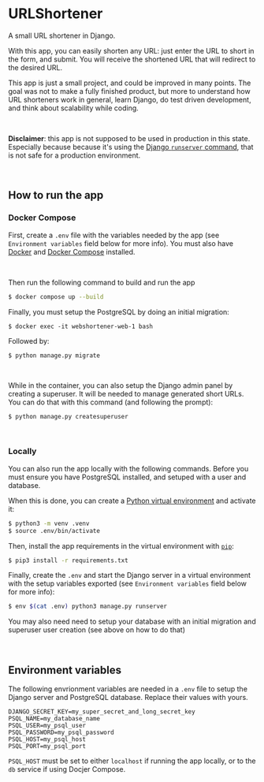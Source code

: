 # URLShortener
A small URL shortener in Django.

With this app, you can easily shorten any URL: just enter the URL to short in the form, and submit. You will receive the shortened URL that will redirect to the desired URL.

This app is just a small project, and could be improved in many points. The goal was not to make a fully finished product, but more to understand how URL shorteners work in general, learn Django, do test driven development, and think about scalability while coding.

<br/>

**Disclaimer**: this app is not supposed to be used in production in this state. Especially because because it's using the [Django `runserver` command](https://docs.djangoproject.com/en/4.0/ref/django-admin/#runserver), that is not safe for a production environment.

<br/>

## How to run the app

### Docker Compose
First, create a `.env` file with the variables needed by the app (see `Environment variables` field below for more info). You must also have [Docker](https://docs.docker.com/engine/) and [Docker Compose](https://docs.docker.com/compose/) installed.

<br/>

Then run the following command to build and run the app
``` bash
$ docker compose up --build
```

Finally, you must setup the PostgreSQL by doing an initial migration:
```
$ docker exec -it webshortener-web-1 bash
```
Followed by:
```
$ python manage.py migrate
```
<br/>

While in the container, you can also setup the Django admin panel by creating a superuser. It will be needed to manage generated short URLs. You can do that with this command (and following the prompt):
```
$ python manage.py createsuperuser
```

<br/>

### Locally
You can also run the app locally with the following commands. Before you must ensure you have PostgreSQL installed, and setuped with a user and database.

When this is done, you can create a [Python virtual environment](https://docs.python.org/3/library/venv.html) and activate it:
``` bash
$ python3 -m venv .venv
$ source .env/bin/activate
```

Then, install the app requirements in the virtual environment with [`pip`](https://pypi.org/project/pip):
``` bash
$ pip3 install -r requirements.txt
```

Finally, create the `.env` and start the Django server in a virtual environment with the setup variables exported (see `Environment variables` field below for more info):

``` bash
$ env $(cat .env) python3 manage.py runserver
```

You may also need need to setup your database with an initial migration and superuser user creation (see above on how to do that)
<br/>

<br/>

## Environment variables
The following envrionment variables are needed in a `.env` file to setup the Django server and PostgreSQL database. Replace their values with yours.

```
DJANGO_SECRET_KEY=my_super_secret_and_long_secret_key
PSQL_NAME=my_database_name
PSQL_USER=my_psql_user
PSQL_PASSWORD=my_psql_password
PSQL_HOST=my_psql_host
PSQL_PORT=my_psql_port
```

`PSQL_HOST` must be set to either `localhost` if running the app locally, or to the `db` service if using Docjer Compose.